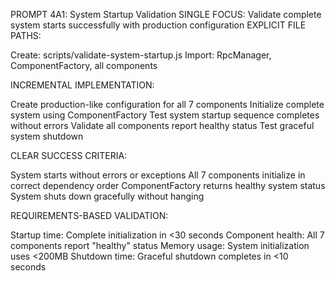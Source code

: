 PROMPT 4A1: System Startup Validation
SINGLE FOCUS: Validate complete system starts successfully with production configuration
EXPLICIT FILE PATHS:

Create: scripts/validate-system-startup.js
Import: RpcManager, ComponentFactory, all components

INCREMENTAL IMPLEMENTATION:

Create production-like configuration for all 7 components
Initialize complete system using ComponentFactory
Test system startup sequence completes without errors
Validate all components report healthy status
Test graceful system shutdown

CLEAR SUCCESS CRITERIA:

System starts without errors or exceptions
All 7 components initialize in correct dependency order
ComponentFactory returns healthy system status
System shuts down gracefully without hanging

REQUIREMENTS-BASED VALIDATION:

Startup time: Complete initialization in <30 seconds
Component health: All 7 components report "healthy" status
Memory usage: System initialization uses <200MB
Shutdown time: Graceful shutdown completes in <10 seconds
